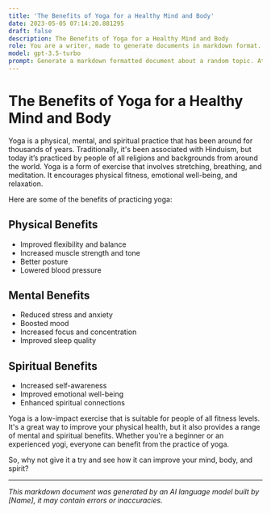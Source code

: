 ```yaml
---
title: 'The Benefits of Yoga for a Healthy Mind and Body'
date: 2023-05-05 07:14:20.881295
draft: false
description: The Benefits of Yoga for a Healthy Mind and Body
role: You are a writer, made to generate documents in markdown format. It is very important that all of the documents you generate are in valid markdown format.
model: gpt-3.5-turbo
prompt: Generate a markdown formatted document about a random topic. At the bottom, include a disclaimer explaining that the document was generated by you. The first line of the document should be the title. Make sure that the entire document is in proper markdown format, using a mix of various tags to make the document visually appealing.
---
```


# The Benefits of Yoga for a Healthy Mind and Body 

Yoga is a physical, mental, and spiritual practice that has been around for thousands of years. Traditionally, it's been associated with Hinduism, but today it’s practiced by people of all religions and backgrounds from around the world. Yoga is a form of exercise that involves stretching, breathing, and meditation. It encourages physical fitness, emotional well-being, and relaxation. 

Here are some of the benefits of practicing yoga: 

## Physical Benefits 
- Improved flexibility and balance
- Increased muscle strength and tone 
- Better posture 
- Lowered blood pressure 

## Mental Benefits 
- Reduced stress and anxiety 
- Boosted mood 
- Increased focus and concentration 
- Improved sleep quality 

## Spiritual Benefits 
- Increased self-awareness 
- Improved emotional well-being 
- Enhanced spiritual connections 

Yoga is a low-impact exercise that is suitable for people of all fitness levels. It's a great way to improve your physical health, but it also provides a range of mental and spiritual benefits. Whether you're a beginner or an experienced yogi, everyone can benefit from the practice of yoga. 

So, why not give it a try and see how it can improve your mind, body, and spirit? 

--- 

*This markdown document was generated by an AI language model built by [Name], it may contain errors or inaccuracies.*